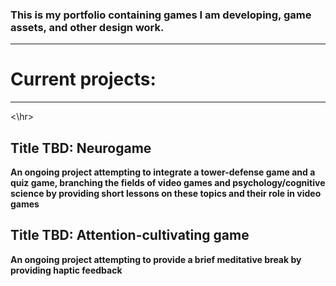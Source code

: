 ### This is my portfolio containing games I am developing, game assets, and other design work.
<hr>

# Current projects:
<hr><\hr>

## Title TBD: Neurogame
**An ongoing project attempting to integrate a tower-defense game and a quiz game, branching the fields of video games and psychology/cognitive science by providing short lessons on these topics and their role in video games**

## Title TBD: Attention-cultivating game
**An ongoing project attempting to provide a brief meditative break by providing haptic feedback**








